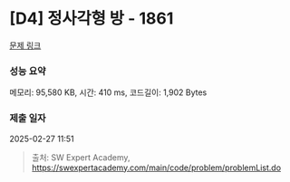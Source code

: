 # [D4] 정사각형 방 - 1861 

[문제 링크](https://swexpertacademy.com/main/code/problem/problemDetail.do?contestProbId=AV5LtJYKDzsDFAXc) 

### 성능 요약

메모리: 95,580 KB, 시간: 410 ms, 코드길이: 1,902 Bytes

### 제출 일자

2025-02-27 11:51



> 출처: SW Expert Academy, https://swexpertacademy.com/main/code/problem/problemList.do